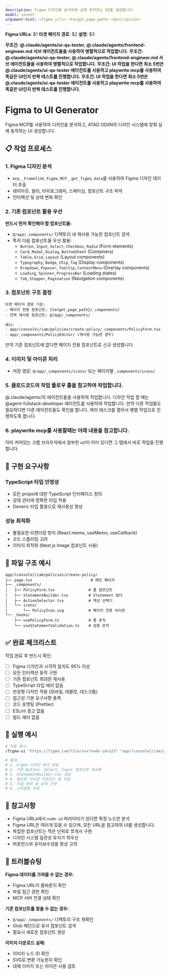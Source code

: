```yaml
---
description: Figma 디자인을 분석하여 실제 동작하는 UI를 생성합니다.
model: sonnet
argument-hint: <figma_urls> <target_page_path> <description>
---
```


**Figma URLs**: $1
**타겟 페이지 경로**: $2
**설명**: $3

**무조건: @.claude/agents/ui-qa-tester, @.claude/agents/frontend-engineer.md 서브 에이전트들을 사용하여 병렬적으로 작업합니다.**
**무조건: @.claude/agents/ui-qa-tester, @.claude/agents/frontend-engineer.md 서브 에이전트들을 사용하여 병렬적으로 작업합니다.**
**무조건: UI 작업을 한다면 최소 5번은 @.claude/agents/ui-qa-tester 에이전트를 사용하고 playwrite mcp를 사용하여 똑같은 UI인지 반복 테스트를 진행합니다.**
**무조건: UI 작업을 한다면 최소 5번은 @.claude/agents/ui-qa-tester 에이전트를 사용하고 playwrite mcp를 사용하여 똑같은 UI인지 반복 테스트를 진행합니다.**

# Figma to UI Generator

Figma MCP를 사용하여 디자인을 분석하고, ATAD ODIIN의 디자인 시스템에 맞춰 실제 동작하는 UI 생성합니다.

## 📋 작업 프로세스

### 1. Figma 디자인 분석

- `mcp__Framelink_Figma_MCP__get_figma_data`를 사용하여 Figma 디자인 데이터 추출
- 레이아웃, 컬러, 타이포그래피, 스페이싱, 컴포넌트 구조 파악
- 인터랙션 및 상태 변화 확인

### 2. 기존 컴포넌트 활용 우선

**반드시 먼저 확인해야 할 컴포넌트들:**

- `@/app/_components/` 디렉토리 내 재사용 가능한 컴포넌트 검색
- 특히 다음 컴포넌트들 우선 활용:
  - `Button`, `Input`, `Select`, `Checkbox`, `Radio` (Form elements)
  - `Card`, `Modal`, `Dialog`, `BottomSheet` (Containers)
  - `Table`, `Grid`, `Layout` (Layout components)
  - `Typography`, `Badge`, `Chip`, `Tag` (Display components)
  - `Dropdown`, `Popover`, `Tooltip`, `ContextMenu` (Overlay components)
  - `Loading`, `Spinner`, `ProgressBar` (Loading states)
  - `Tab`, `Stepper`, `Pagination` (Navigation components)

### 3. 컴포넌트 구조 결정

```
타겟 페이지 경로 기준:
- 페이지 전용 컴포넌트: {target_page_path}/_components/
- 전역 재사용 컴포넌트: @/app/_components/

예시:
- app/(console)/iam/policies/create-policy/_components/PolicyForm.tsx
- app/_components/PolicyEditor/ (재사용 가능한 경우)
```

만약 기존 컴포넌트에 없다면 페이지 전용 컴포넌트로 신규 생성합니다.

### 4. 이미지 및 아이콘 처리

- 저장 경로: `@/app/_components/icons/` 또는 페이지별 `_components/icons/`

### 5. 클로드코드의 작업 플로우 틀을 참고하여 작업합니다.

@.claude/agents/의 에이전트들을 사용하여 작업합니다.
디자인 작업 할 때는 @agent-fullstack-developer 에이전트를 사용하여 작업합니다.
만약 다른 작업들도 필요하다면 다른 에이전트들도 확인을 합니다.
여러 태스크를 열어서 병렬 작업으로 진행하도록 합니다.

### 6. playwrite mcp를 사용할때는 아래 내용을 참고합니다.

이미 켜져있는 크롬 브라우저에서 첨부한 url이 이미 있다면 그 탭에서 바로 작업을 진행합니다.

## 🎯 구현 요구사항

### TypeScript 타입 안정성

- 모든 props에 대한 TypeScript 인터페이스 정의
- 상태 관리에 명확한 타입 적용
- Generic 타입 활용으로 재사용성 향상

### 성능 최적화

- 불필요한 리렌더링 방지 (React.memo, useMemo, useCallback)
- 코드 스플리팅 고려
- 이미지 최적화 (Next.js Image 컴포넌트 사용)

## 📁 파일 구조 예시

```
app/(console)/iam/policies/create-policy/
├── page.tsx                          # 메인 페이지
├── _components/
│   ├── PolicyForm.tsx               # 폼 컴포넌트
│   ├── StatementBuilder.tsx         # Statement 빌더
│   ├── ActionSelector.tsx           # 액션 선택기
│   └── icons/
│       └── PolicyIcon.svg           # 페이지 전용 아이콘
└── _hooks/
    ├── usePolicyForm.ts             # 폼 로직
    └── useStatementValidation.ts    # 검증 로직
```

## ✅ 완료 체크리스트

작업 완료 후 반드시 확인:

- [ ] Figma 디자인과 시각적 일치도 95% 이상
- [ ] 모든 인터랙션 동작 구현
- [ ] 기존 컴포넌트 최대한 재사용
- [ ] TypeScript 타입 에러 없음
- [ ] 반응형 디자인 적용 (모바일, 태블릿, 데스크톱)
- [ ] 접근성 기본 요구사항 충족
- [ ] 코드 포맷팅 (Prettier)
- [ ] ESLint 경고 없음
- [ ] 빌드 에러 없음

## 🚀 실행 예시

```bash
# 사용 예시
/figma-ui "https://figma.com/file/xxx?node-id=123" "app/(console)/iam/policies/create-policy" "구현해주세요"

# 결과:
# 1. Figma 디자인 분석 완료
# 2. 기존 Button, Select, Input 컴포넌트 재사용
# 3. StatementBuilder.tsx 생성
# 4. 필요한 아이콘 다운로드 및 저장
# 5. 타입 정의 및 로직 구현
# 6. 스타일링 완료
```

## 📝 참고사항

- Figma URLs에서 `node-id` 파라미터가 있다면 특정 노드만 분석
- Figma URL은 여러개 있을 수 있으며, 모든 URL을 참고하여 UI를 생성합니다.
- 복잡한 컴포넌트는 작은 단위로 쪼개서 구현
- 디자인 시스템 일관성 유지가 최우선
- 퍼포먼스와 유지보수성을 항상 고려

## 🔧 트러블슈팅

**Figma 데이터를 가져올 수 없는 경우:**

- Figma URL이 올바른지 확인
- 파일 접근 권한 확인
- MCP 서버 연결 상태 확인

**기존 컴포넌트를 찾을 수 없는 경우:**

- `@/app/_components/` 디렉토리 구조 재확인
- Glob 패턴으로 유사 컴포넌트 검색
- 필요시 새로운 컴포넌트 생성

**이미지 다운로드 실패:**

- 이미지 노드 ID 확인
- SVG로 변환 가능한지 확인
- 대체 이미지 또는 아이콘 사용 검토
